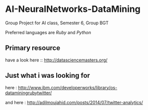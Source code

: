 # AI-NeuralNetworks-DataMining
Group Project for AI class, Semester 6, Group BGT

Preferred languages are _Ruby_ and _Python_  

## Primary resource

have a look here :: http://datasciencemasters.org/


## Just what i was looking for

here     :  http://www.ibm.com/developerworks/library/os-dataminingrubytwitter/

and here :  http://adilmoujahid.com/posts/2014/07/twitter-analytics/